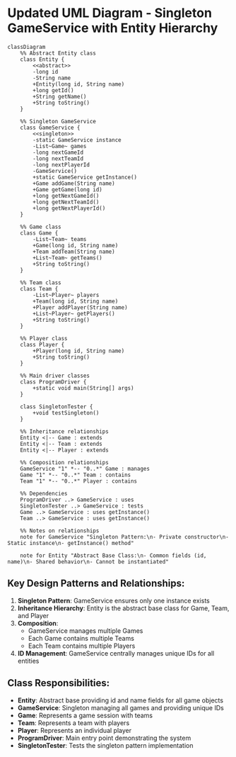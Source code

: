# Updated UML Diagram - Singleton GameService with Entity Hierarchy

```mermaid
classDiagram
    %% Abstract Entity class
    class Entity {
        <<abstract>>
        -long id
        -String name
        +Entity(long id, String name)
        +long getId()
        +String getName()
        +String toString()
    }

    %% Singleton GameService
    class GameService {
        <<singleton>>
        -static GameService instance
        -List~Game~ games
        -long nextGameId
        -long nextTeamId
        -long nextPlayerId
        -GameService()
        +static GameService getInstance()
        +Game addGame(String name)
        +Game getGame(long id)
        +long getNextGameId()
        +long getNextTeamId()
        +long getNextPlayerId()
    }

    %% Game class
    class Game {
        -List~Team~ teams
        +Game(long id, String name)
        +Team addTeam(String name)
        +List~Team~ getTeams()
        +String toString()
    }

    %% Team class
    class Team {
        -List~Player~ players
        +Team(long id, String name)
        +Player addPlayer(String name)
        +List~Player~ getPlayers()
        +String toString()
    }

    %% Player class
    class Player {
        +Player(long id, String name)
        +String toString()
    }

    %% Main driver classes
    class ProgramDriver {
        +static void main(String[] args)
    }

    class SingletonTester {
        +void testSingleton()
    }

    %% Inheritance relationships
    Entity <|-- Game : extends
    Entity <|-- Team : extends
    Entity <|-- Player : extends

    %% Composition relationships
    GameService "1" *-- "0..*" Game : manages
    Game "1" *-- "0..*" Team : contains
    Team "1" *-- "0..*" Player : contains

    %% Dependencies
    ProgramDriver ..> GameService : uses
    SingletonTester ..> GameService : tests
    Game ..> GameService : uses getInstance()
    Team ..> GameService : uses getInstance()

    %% Notes on relationships
    note for GameService "Singleton Pattern:\n- Private constructor\n- Static instance\n- getInstance() method"
    
    note for Entity "Abstract Base Class:\n- Common fields (id, name)\n- Shared behavior\n- Cannot be instantiated"
```

## Key Design Patterns and Relationships:

1. **Singleton Pattern**: GameService ensures only one instance exists
2. **Inheritance Hierarchy**: Entity is the abstract base class for Game, Team, and Player
3. **Composition**: 
   - GameService manages multiple Games
   - Each Game contains multiple Teams
   - Each Team contains multiple Players
4. **ID Management**: GameService centrally manages unique IDs for all entities

## Class Responsibilities:

- **Entity**: Abstract base providing id and name fields for all game objects
- **GameService**: Singleton managing all games and providing unique IDs
- **Game**: Represents a game session with teams
- **Team**: Represents a team with players
- **Player**: Represents an individual player
- **ProgramDriver**: Main entry point demonstrating the system
- **SingletonTester**: Tests the singleton pattern implementation